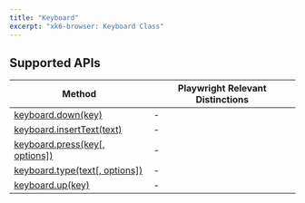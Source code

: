 ```yaml
---
title: "Keyboard"
excerpt: "xk6-browser: Keyboard Class"
---
```


<BrowserDocsWIP/>

## Supported APIs

| Method | Playwright Relevant Distinctions |
| - |  - |
| <a href="https://playwright.dev/docs/api/class-keyboard#keyboard-down" target="_blank" >keyboard.down(key)</a> | - |
| <a href="https://playwright.dev/docs/api/class-keyboard#keyboard-insert-text" target="_blank" >keyboard.insertText(text)</a> | - |
| <a href="https://playwright.dev/docs/api/class-keyboard#keyboard-press" target="_blank" >keyboard.press(key[, options])</a> | - |
| <a href="https://playwright.dev/docs/api/class-keyboard#keyboard-type" target="_blank" >keyboard.type(text[, options])</a> | - |
| <a href="https://playwright.dev/docs/api/class-keyboard#keyboard-up" target="_blank" >keyboard.up(key)</a> | - |
